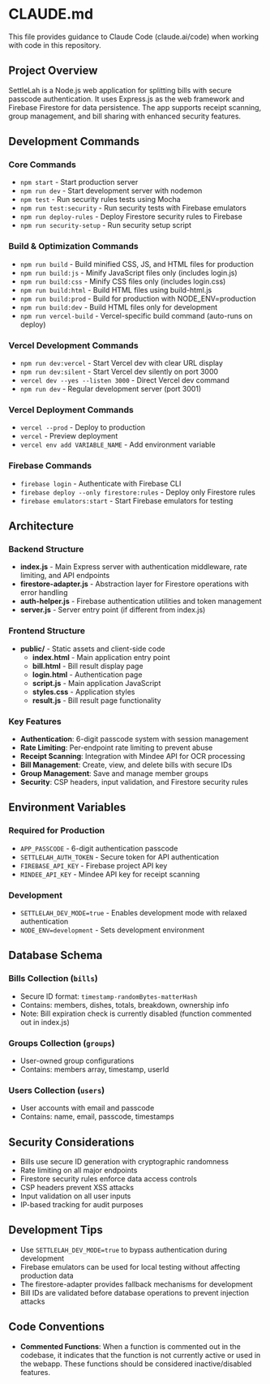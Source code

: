 # CLAUDE.md

This file provides guidance to Claude Code (claude.ai/code) when working with code in this repository.

## Project Overview

SettleLah is a Node.js web application for splitting bills with secure passcode authentication. It uses Express.js as the web framework and Firebase Firestore for data persistence. The app supports receipt scanning, group management, and bill sharing with enhanced security features.

## Development Commands

### Core Commands
- `npm start` - Start production server
- `npm run dev` - Start development server with nodemon
- `npm test` - Run security rules tests using Mocha
- `npm run test:security` - Run security tests with Firebase emulators
- `npm run deploy-rules` - Deploy Firestore security rules to Firebase
- `npm run security-setup` - Run security setup script

### Build & Optimization Commands
- `npm run build` - Build minified CSS, JS, and HTML files for production
- `npm run build:js` - Minify JavaScript files only (includes login.js)
- `npm run build:css` - Minify CSS files only (includes login.css)
- `npm run build:html` - Build HTML files using build-html.js
- `npm run build:prod` - Build for production with NODE_ENV=production
- `npm run build:dev` - Build HTML files only for development
- `npm run vercel-build` - Vercel-specific build command (auto-runs on deploy)

### Vercel Development Commands
- `npm run dev:vercel` - Start Vercel dev with clear URL display
- `npm run dev:silent` - Start Vercel dev silently on port 3000
- `vercel dev --yes --listen 3000` - Direct Vercel dev command
- `npm run dev` - Regular development server (port 3001)

### Vercel Deployment Commands
- `vercel --prod` - Deploy to production
- `vercel` - Preview deployment
- `vercel env add VARIABLE_NAME` - Add environment variable

### Firebase Commands
- `firebase login` - Authenticate with Firebase CLI
- `firebase deploy --only firestore:rules` - Deploy only Firestore rules
- `firebase emulators:start` - Start Firebase emulators for testing

## Architecture

### Backend Structure
- **index.js** - Main Express server with authentication middleware, rate limiting, and API endpoints
- **firestore-adapter.js** - Abstraction layer for Firestore operations with error handling
- **auth-helper.js** - Firebase authentication utilities and token management
- **server.js** - Server entry point (if different from index.js)

### Frontend Structure
- **public/** - Static assets and client-side code
  - **index.html** - Main application entry point
  - **bill.html** - Bill result display page
  - **login.html** - Authentication page
  - **script.js** - Main application JavaScript
  - **styles.css** - Application styles
  - **result.js** - Bill result page functionality

### Key Features
- **Authentication**: 6-digit passcode system with session management
- **Rate Limiting**: Per-endpoint rate limiting to prevent abuse
- **Receipt Scanning**: Integration with Mindee API for OCR processing
- **Bill Management**: Create, view, and delete bills with secure IDs
- **Group Management**: Save and manage member groups
- **Security**: CSP headers, input validation, and Firestore security rules

## Environment Variables

### Required for Production
- `APP_PASSCODE` - 6-digit authentication passcode
- `SETTLELAH_AUTH_TOKEN` - Secure token for API authentication
- `FIREBASE_API_KEY` - Firebase project API key
- `MINDEE_API_KEY` - Mindee API key for receipt scanning

### Development
- `SETTLELAH_DEV_MODE=true` - Enables development mode with relaxed authentication
- `NODE_ENV=development` - Sets development environment

## Database Schema

### Bills Collection (`bills`)
- Secure ID format: `timestamp-randomBytes-matterHash`
- Contains: members, dishes, totals, breakdown, ownership info
- Note: Bill expiration check is currently disabled (function commented out in index.js)

### Groups Collection (`groups`)
- User-owned group configurations
- Contains: members array, timestamp, userId

### Users Collection (`users`)
- User accounts with email and passcode
- Contains: name, email, passcode, timestamps

## Security Considerations

- Bills use secure ID generation with cryptographic randomness
- Rate limiting on all major endpoints
- Firestore security rules enforce data access controls
- CSP headers prevent XSS attacks
- Input validation on all user inputs
- IP-based tracking for audit purposes

## Development Tips

- Use `SETTLELAH_DEV_MODE=true` to bypass authentication during development
- Firebase emulators can be used for local testing without affecting production data
- The firestore-adapter provides fallback mechanisms for development
- Bill IDs are validated before database operations to prevent injection attacks

## Code Conventions

- **Commented Functions**: When a function is commented out in the codebase, it indicates that the function is not currently active or used in the webapp. These functions should be considered inactive/disabled features.